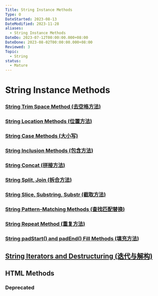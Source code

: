 ```yaml
---
Title: String Instance Methods
Type: O
DateStarted: 2023-08-13
DateModified: 2023-11-28
aliases:
  - String Instance Methods
DateDo: 2023-07-12T00:00:00.000+08:00
DateDone: 2023-08-02T00:00:00.000+08:00
Reviewed: 3
Topic:
  - String
status:
  - Mature
---
```


# String Instance Methods

### [String Trim Space Method (去空格方法)](String%20Trim%20Space%20Method%20(去空格方法).md)
### [String Location Methods (位置方法)](String%20Location%20Methods%20(位置方法).md)
### [String Case Methods (大小写)](String%20Case%20Methods%20(大小写).md)
### [String Inclusion Methods (包含方法)](String%20Inclusion%20Methods%20(包含方法).md)
### [String Concat (拼接方法)](String%20Concat%20(拼接方法).md)
### [String Split, Join (拆合方法)](String%20Split,%20Join%20(拆合方法).md)
### [String Slice, Substring, Substr (截取方法)](String%20Slice,%20Substring,%20Substr%20(截取方法).md)
###  [String Pattern-Matching Methods (查找匹配替换)](String%20Pattern-Matching%20Methods%20(查找匹配替换).md)
### [String Repeat Method (重复方法)](String%20Repeat%20Method%20(重复方法).md)
### [String padStart() and padEnd() Fill Methods (填充方法)](String%20padStart()%20and%20padEnd()%20Fill%20Methods%20(填充方法).md)
## [String Iterators and Destructuring (迭代与解构)](String%20Iterators%20and%20Destructuring%20(迭代与解构).md)

## HTML Methods 
### Deprecated




